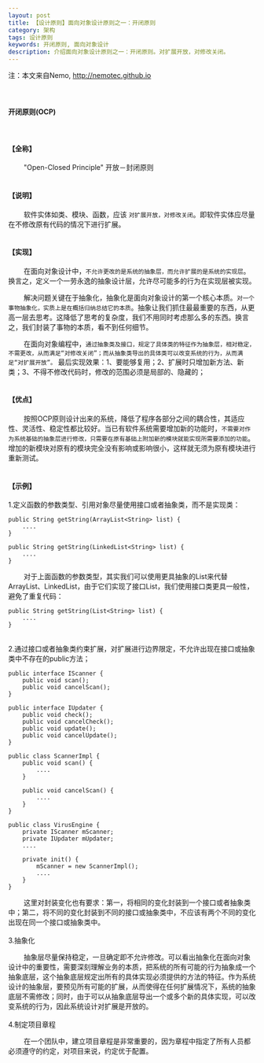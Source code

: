 ```yaml
---
layout: post
title: 【设计原则】面向对象设计原则之一：开闭原则
category: 架构
tags: 设计原则
keywords: 开闭原则, 面向对象设计
description: 介绍面向对象设计原则之一：开闭原则。对扩展开放，对修改关闭。
---
```

注：本文来自Nemo, http://nemotec.github.io  
&nbsp;  
&nbsp;  


#### **开闭原则(OCP)**  
&nbsp;  

#### **【全称】**  
&nbsp;&nbsp;&nbsp;&nbsp;&nbsp;&nbsp;&nbsp;&nbsp;"Open-Closed Principle" 开放－封闭原则  
&nbsp;  

#### **【说明】**  
&nbsp;&nbsp;&nbsp;&nbsp;&nbsp;&nbsp;&nbsp;&nbsp;软件实体如类、模块、函数，应该 ``对扩展开放，对修改关闭``。即软件实体应尽量在不修改原有代码的情况下进行扩展。  
&nbsp;  

#### **【实现】**  

&nbsp;&nbsp;&nbsp;&nbsp;&nbsp;&nbsp;&nbsp;&nbsp;在面向对象设计中，``不允许更改的是系统的抽象层，而允许扩展的是系统的实现层``。换言之，定义一个一劳永逸的抽象设计层，允许尽可能多的行为在实现层被实现。  

&nbsp;&nbsp;&nbsp;&nbsp;&nbsp;&nbsp;&nbsp;&nbsp;解决问题关键在于抽象化，抽象化是面向对象设计的第一个核心本质。``对一个事物抽象化，实质上是在概括归纳总结它的本质``。抽象让我们抓住最最重要的东西，从更高一层去思考。这降低了思考的复杂度，我们不用同时考虑那么多的东西。换言之，我们封装了事物的本质，看不到任何细节。  

&nbsp;&nbsp;&nbsp;&nbsp;&nbsp;&nbsp;&nbsp;&nbsp;在面向对象编程中，``通过抽象类及接口，规定了具体类的特征作为抽象层，相对稳定，不需更改，从而满足“对修改关闭”；而从抽象类导出的具体类可以改变系统的行为，从而满足“对扩展开放”。`` 最后实现效果：1、要能够复用；2、扩展时只增加新方法、新类；3、不得不修改代码时，修改的范围必须是局部的、隐藏的；  
&nbsp;  

#### **【优点】**  

&nbsp;&nbsp;&nbsp;&nbsp;&nbsp;&nbsp;&nbsp;&nbsp;按照OCP原则设计出来的系统，降低了程序各部分之间的耦合性，其适应性、灵活性、稳定性都比较好。当已有软件系统需要增加新的功能时，``不需要对作为系统基础的抽象层进行修改，只需要在原有基础上附加新的模块就能实现所需要添加的功能``。增加的新模块对原有的模块完全没有影响或影响很小，这样就无须为原有模块进行重新测试。  
&nbsp;  

#### **【示例】**  

1.定义函数的参数类型、引用对象尽量使用接口或者抽象类，而不是实现类：  

```
public String getString(ArrayList<String> list) {
    ....
}

public String getString(LinkedList<String> list) {
    ....
}
```  

&nbsp;&nbsp;&nbsp;&nbsp;&nbsp;&nbsp;&nbsp;&nbsp;对于上面函数的参数类型，其实我们可以使用更具抽象的List来代替ArrayList、LinkedList，由于它们实现了接口List<E>，我们使用接口类更具一般性，避免了重复代码：  

```
public String getString(List<String> list) {
    ....
}
```  
&nbsp;  
2.通过接口或者抽象类约束扩展，对扩展进行边界限定，不允许出现在接口或抽象类中不存在的public方法；  

```
public interface IScanner {
    public void scan();
    public void cancelScan();
}

public interface IUpdater {
    public void check();
    public void cancelCheck();
    public void update();
    public void cancelUpdate();
}

public class ScannerImpl {
    public void scan() {
        ....
    }
    
    public void cancelScan() {
        ....
    }
}

public class VirusEngine {
    private IScanner mScanner;
    private IUpdater mUpdater;
    ....

    private init() {
        mScanner = new ScannerImpl();
        ....
    }
}
```  

&nbsp;&nbsp;&nbsp;&nbsp;&nbsp;&nbsp;&nbsp;&nbsp;这里对封装变化也有要求：第一，将相同的变化封装到一个接口或者抽象类中；第二，将不同的变化封装到不同的接口或抽象类中，不应该有两个不同的变化出现在同一个接口或抽象类中。   
&nbsp;  
3.抽象化  

&nbsp;&nbsp;&nbsp;&nbsp;&nbsp;&nbsp;&nbsp;&nbsp;抽象层尽量保持稳定，一旦确定即不允许修改。可以看出抽象化在面向对象设计中的重要性，需要深刻理解业务的本质，把系统的所有可能的行为抽象成一个抽象底层，这个抽象底层规定出所有的具体实现必须提供的方法的特征。作为系统设计的抽象层，要预见所有可能的扩展，从而使得在任何扩展情况下，系统的抽象底层不需修改；同时，由于可以从抽象底层导出一个或多个新的具体实现，可以改变系统的行为，因此系统设计对扩展是开放的。  
&nbsp;  
4.制定项目章程  

&nbsp;&nbsp;&nbsp;&nbsp;&nbsp;&nbsp;&nbsp;&nbsp;在一个团队中，建立项目章程是非常重要的，因为章程中指定了所有人员都必须遵守的约定，对项目来说，约定优于配置。  


